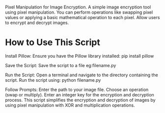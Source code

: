 Pixel Manipulation for Image Encryption. A simple image encryption tool using pixel manipulation. You can perform operations like swapping pixel values or applying a basic mathematical operation to each pixel. Allow users to encrypt and decrypt images.


# How to Use This Script

Install Pillow: Ensure you have the Pillow library installed:
 pip install pillow

Save the Script: Save the script to a file eg:filename.py

Run the Script:
Open a terminal and navigate to the directory containing the script.
Run the script using:
python filename.py

Follow Prompts:
Enter the path to your image file.
Choose an operation (swap or multiply).
Enter an integer key for the encryption and decryption process.
This script simplifies the encryption and decryption of images by using pixel manipulation with XOR and multiplication operations.
